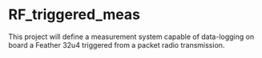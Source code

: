 # RF_triggered_meas
This project will define a measurement system capable of data-logging on board a Feather 32u4 triggered from a packet radio transmission.

